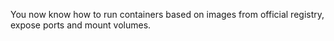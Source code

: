 You now know how to run containers based on images from official registry, expose ports and mount volumes.
